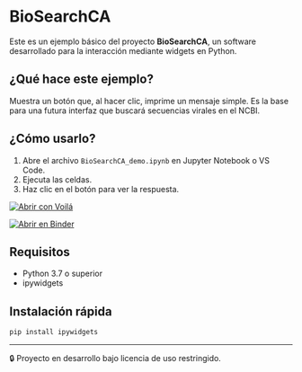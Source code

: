 # BioSearchCA

Este es un ejemplo básico del proyecto **BioSearchCA**, un software desarrollado para la interacción mediante widgets en Python.



## ¿Qué hace este ejemplo?

Muestra un botón que, al hacer clic, imprime un mensaje simple. Es la base para una futura interfaz que buscará secuencias virales en el NCBI.

## ¿Cómo usarlo?

1. Abre el archivo `BioSearchCA_demo.ipynb` en Jupyter Notebook o VS Code.
2. Ejecuta las celdas.
3. Haz clic en el botón para ver la respuesta.

[![Abrir con Voilá](https://voila.readthedocs.io/en/stable/_static/binder-badge.svg)](https://mybinder.org/v2/gh/diegoprograms/ensayo/HEAD?urlpath=voila%2Frender%2FBioSearchCA_demo.ipynb)


[![Abrir en Binder](https://mybinder.org/badge_logo.svg)](https://mybinder.org/v2/gh/diegoprograms/ensayo/HEAD?filepath=BioSearchCA_demo.ipynb)


## Requisitos

- Python 3.7 o superior
- ipywidgets

## Instalación rápida

```bash
pip install ipywidgets
```

---

🔒 Proyecto en desarrollo bajo licencia de uso restringido.
